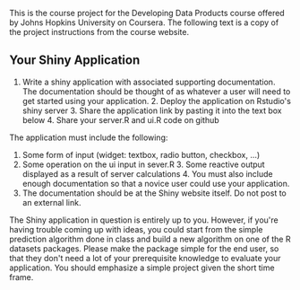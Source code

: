 This is the course project for the Developing Data Products course offered by Johns Hopkins University on Coursera. The following text is a copy of the project instructions from the course website.

## Your Shiny Application

1. Write a shiny application with associated supporting documentation. The documentation should be thought of as whatever a user will need to get started using your application.
   2.  Deploy the application on Rstudio's shiny server
    3. Share the application link by pasting it into the text box below
   4.  Share your server.R and ui.R code on github

The application must include the following:

   1. Some form of input (widget: textbox, radio button, checkbox, ...)
   2.  Some operation on the ui input in sever.R
    3. Some reactive output displayed as a result of server calculations
    4. You must also include enough documentation so that a novice user could use your application.
   5.  The documentation should be at the Shiny website itself. Do not post to an external link.

The Shiny application in question is entirely up to you. However, if you're having trouble coming up with ideas, you could start from the simple prediction algorithm done in class and build a new algorithm on one of the R datasets packages. Please make the package simple for the end user, so that they don't need a lot of your prerequisite knowledge to evaluate your application. You should emphasize a simple project given the short time frame.  
